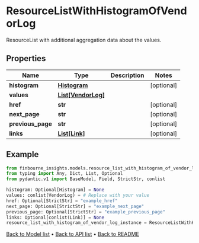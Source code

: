 # ResourceListWithHistogramOfVendorLog

ResourceList with additional aggregation data about the values.
## Properties
Name | Type | Description | Notes
------------ | ------------- | ------------- | -------------
**histogram** | [**Histogram**](Histogram.md) |  | [optional] 
**values** | [**List[VendorLog]**](VendorLog.md) |  | 
**href** | **str** |  | [optional] 
**next_page** | **str** |  | [optional] 
**previous_page** | **str** |  | [optional] 
**links** | [**List[Link]**](Link.md) |  | [optional] 
## Example

```python
from finbourne_insights.models.resource_list_with_histogram_of_vendor_log import ResourceListWithHistogramOfVendorLog
from typing import Any, Dict, List, Optional
from pydantic.v1 import BaseModel, Field, StrictStr, conlist

histogram: Optional[Histogram] = None
values: conlist(VendorLog) = # Replace with your value
href: Optional[StrictStr] = "example_href"
next_page: Optional[StrictStr] = "example_next_page"
previous_page: Optional[StrictStr] = "example_previous_page"
links: Optional[conlist(Link)] = None
resource_list_with_histogram_of_vendor_log_instance = ResourceListWithHistogramOfVendorLog(histogram=histogram, values=values, href=href, next_page=next_page, previous_page=previous_page, links=links)

```

[Back to Model list](../README.md#documentation-for-models) &#8226; [Back to API list](../README.md#documentation-for-api-endpoints) &#8226; [Back to README](../README.md)

